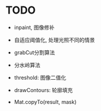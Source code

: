 # TODO

- inpaint, 图像修补
- 自适应阈值化, 处理光照不同的情景
- grabCut分割算法
- 分水岭算法

- threshold: 图像二值化
- drawContours: 轮廓填充
- Mat.copyTo(result, mask)